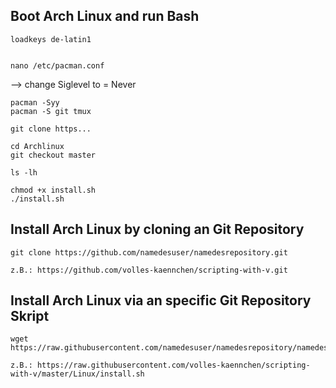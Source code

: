 ## Boot Arch Linux and run Bash

    loadkeys de-latin1


    nano /etc/pacman.conf 
--> change Siglevel to = Never

    pacman -Syy
    pacman -S git tmux 

    git clone https...

    cd Archlinux
    git checkout master

    ls -lh

    chmod +x install.sh
    ./install.sh

## Install Arch Linux by cloning an Git Repository

    git clone https://github.com/namedesuser/namedesrepository.git
    
    z.B.: https://github.com/volles-kaennchen/scripting-with-v.git

## Install Arch Linux via an specific Git Repository Skript

    wget https://raw.githubusercontent.com/namedesuser/namedesrepository/namedesbranch/namederdatei
    
    z.B.: https://raw.githubusercontent.com/volles-kaennchen/scripting-with-v/master/Linux/install.sh
